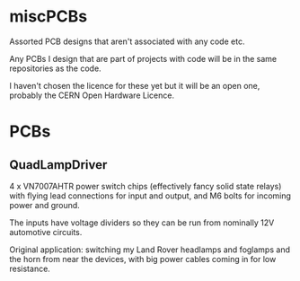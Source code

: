 # miscPCBs

Assorted PCB designs that aren't associated with any code etc.

Any PCBs I design that are part of projects with code will be in the
same repositories as the code.

I haven't chosen the licence for these yet but it will be an open one,
probably the CERN Open Hardware Licence.

PCBs
====

QuadLampDriver
--------------

4 x VN7007AHTR power switch chips (effectively fancy solid state
relays) with flying lead connections for input and output, and M6
bolts for incoming power and ground.

The inputs have voltage dividers so they can be run from nominally 12V
automotive circuits.

Original application: switching my Land Rover headlamps and foglamps
and the horn from near the devices, with big power cables coming in
for low resistance.

